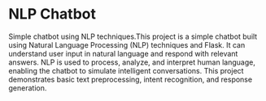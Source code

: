 # NLP Chatbot
Simple chatbot using NLP techniques.This project is a simple chatbot built using Natural Language Processing (NLP) techniques and Flask. It can understand user input in natural language and respond with relevant answers. NLP is used to process, analyze, and interpret human language, enabling the chatbot to simulate intelligent conversations. This project demonstrates basic text preprocessing, intent recognition, and response generation.
